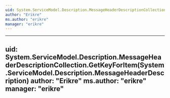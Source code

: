 ```yaml
---
uid: System.ServiceModel.Description.MessageHeaderDescriptionCollection
author: "Erikre"
ms.author: "erikre"
manager: "erikre"
---
```


---
uid: System.ServiceModel.Description.MessageHeaderDescriptionCollection.GetKeyForItem(System.ServiceModel.Description.MessageHeaderDescription)
author: "Erikre"
ms.author: "erikre"
manager: "erikre"
---
